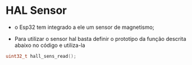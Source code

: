 # HAL Sensor 

- o Esp32 tem integrado a ele um sensor de magnetismo;

- Para utilizar o sensor hal basta definir o prototipo da função descrita abaixo no código e utiliza-la
~~~c
uint32_t hall_sens_read();
~~~

